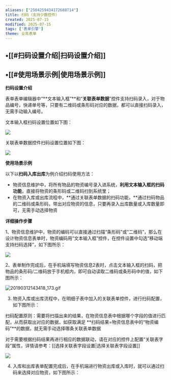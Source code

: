 ```yaml
---
aliases: ["2504259434172688714"]
title: 扫码（支持少数控件）
created: 2025-07-15
modified: 2025-07-15
tags: ['表单引擎']
theme: 业务表单
---
```


## •[[#扫码设置介绍|扫码设置介绍]]

## •[[#使用场景示例|使用场景示例]]

**扫码设置介绍**

表单表单编辑器中“**文本输入框”**和“**关联表单数据**”控件支持扫码录入，对于物品编号，快递单号等，只要有二维码或条形码对应的数据，都可以直接扫码录入，无需手动输入编号。

文本输入框扫码设置位置如下图：

![](https://myhelpdoc.oss-cn-heyuan.aliyuncs.com/mdimages/6f2459191172c1d5c180a2cb8cf861f7.jpg)

关联表单数据控件扫码设置位置如下图：

![](https://myhelpdoc.oss-cn-heyuan.aliyuncs.com/mdimages/57822935e30dca93baa6c2f326ce551b.jpg)

**使用场景示例**

以下以**扫码入库出库**为例介绍扫码使用方法：

- 物资信息维护中，将所有物品的物资编号录入进系统，**利用文本输入框的扫码功能**，直接将物资的条形码或二维码扫到系统里；
- 在物资入库或出库流程中，**通过关联表单数据的扫码功能，**通过扫码物品的二维码或条形码，带出对应物资的信息，只要再录入出库数量或入库数量即可，无需手动选择物资

**详细操作步骤**

1、物资信息维护中，物资的编码可以直接通过扫描“条形码”或“二维码”，那么在设计物资信息表单时，物资编码用“文本输入框”控件，在控件设置中勾选“移动端支持扫码选择”，如下图所示：

![](https://myhelpdoc.oss-cn-heyuan.aliyuncs.com/mdimages/c447a83f9963cd0894cc7be92289cb73.jpg)

2、表单制作完成后，在手机端填写物资信息2表时，点击文本输入框的扫码，把物品的条形码/二维码放于手机框内，即可自动读取二维码或条形码中的值，如下图所示：

![](8a505e13127ac2d9e8345fbb9f7fa677.jpg "20190312143418_173.gif")

3. 物资入库或出库流程中，在明细子表中加入的关联表单控件，进行扫码配置，如下图所示：

扫码配置原则：需要将扫描出来的结果，在物资信息表中根据哪个字段的值进行匹配，从而获取出对应的数据，如获取满足 **扫码结果=物资信息表中的“物资编码”**的数据，就无需手动选择哪条关联表单数据

对于需要根据扫码结果再进行相应的数据联动，请在对应的控件上配置“关联表字段”属性，详情请参考：[[选择关联表字段设置|选择关联表字段设置]]

![](https://myhelpdoc.oss-cn-heyuan.aliyuncs.com/mdimages/235a0892396881c2054769136f33c6d5.jpg)

4. 入库和出库表单配置完成后，在手机端进行物资出库或入库时，就可以通过扫码来选择对应物资，如下图所示：

